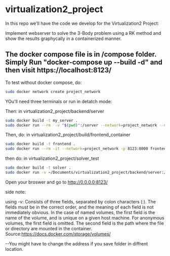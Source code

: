 # virtualization2_project
In this repo we'll have the code we develop for the Virtualization2 Project:

Implement webserver to solve the 3-Body problem using a RK method and show the results graphycally in a containerized manner.

The docker compose file is in /compose folder. Simply Run "docker-compose up --build -d" and then visit https://localhost:8123/
-------------------------------------------------------------------------------------------------------------------------------------------------------

To test without docker compose, do:
```bash
sudo docker network create project_network
```
YOu'll need three terminals or run in detatch mode:

Then:
in  virtualization2_project/backend/server
```bash
sudo docker build -t my_server .
sudo docker run --rm  -v "$(pwd)":/server --network=project_network --name project_server my_server
```
Then, do:
in virtualization2_project/build/frontend_container
```bash
sudo docker build -t frontend .
sudo docker run --rm -it --network=project_network -p 8123:8000 frontend
```

then do:
in virtualization2_project/solver_test
```bash
sudo docker build -t solver .
sudo docker run -v ~/Documents/virtualization2_project/backend/server:/solver --rm --network=project_network --name=solver solver
```


Open your broswer and go to http://0.0.0.0:8123/

side note: 

using -v: Consists of three fields, separated by colon characters (:). The fields must be in the correct order, and the meaning of each field is not immediately obvious.
In the case of named volumes, the first field is the name of the volume, and is unique on a given host machine. For anonymous volumes, the first field is omitted.
The second field is the path where the file or directory are mounted in the container.
Source:https://docs.docker.com/storage/volumes/

--You might have to change the address if you save folder in diffrent location.
